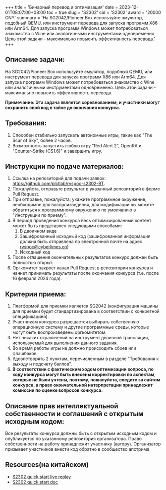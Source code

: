 +++
title = 'Бинарный перевод и оптимизация'
date = 2023-12-01T08:07:00+08:00
toc = true
slug = 'S2302'
cid = 'S2302'
award = '20000 CNY'
summary = 'На SG2042/Pioneer Box используйте эмулятор, подобный QEMU, или инструмент перевода для запуска программ X86 или Arm64. Для запуска программ Windows может потребоваться знакомство с Wine или аналогичными инструментами одновременно. Цель этой задачи - максимально повысить эффективность перевода.'
+++

## Описание задачи:

На SG2042/Pioneer Box используйте эмулятор, подобный QEMU, или инструмент перевода для запуска программ X86 или Arm64. Для запуска программ Windows может потребоваться знакомство с Wine или аналогичными инструментами одновременно. Цель этой задачи - максимально повысить эффективность перевода.

**Примечание: Эта задача является соревнованием, и участники могут сохранить свой код в тайне до окончания конкурса.**

## Требования:

1. Способен стабильно запускать автономные игры, такие как "The Scar of Sky", более 2 часов.
2. Возможность запустить любую игру "Red Alert 2", OpenRA и "Counter-Strike (CS1.6)" и завершить игру.

## Инструкции по подаче материалов:

1. Ссылка на репозиторий для подачи заявок: https://github.com/plctlab/rvspoc-s2302-BT.
2. Пожалуйста, отправьте результат в указанный репозиторий в форме Pull Request.
3. При отправке, пожалуйста, укажите программное окружение, необходимое для воспроизведения, для модификации вы можете обратиться к программному окружению по умолчанию в "Инструкции по приему".
4. В период проведения конкурса весь оптимизированный контент может быть представлен следующими способами:
   1. В двоичном виде
   2. Зашифрованный исходный код (зашифрованная информация должна быть отправлена по электронной почте на адрес rvspoc@cyberlimes.cn)
   3. Исходный код
5. После оглашения окончательных результатов конкурс должен быть полностью открыт.
6. Оргкомитет закроет канал Pull Request в репозитории конкурса и начнет принимать результаты после окончания конкурса (т.е. после 16 февраля 2024 года).

## Критерии приема:

1. Платформой для приемки является SG2042 (конфигурация машины для приемки будет стандартизирована в соответствии с конкретной спецификацией).
2. Участникам конкурса разрешается выбирать собственную операционную систему и другие программные среды, которые могут быть воспроизведены оргкомитетом.
3. Нет никаких ограничений на инструмент двоичной трансляции, используемый для выполнения данного задания.
4. Во время работы игры не должно происходить сбоев или флэшбэков.
5. Удовлетворять 2 пунктам, перечисленным в разделе "Требования к выходу и подсчету баллов".
6. **В соответствии с фактическим ходом оптимизации вопроса, по ходу конкурса могут быть внесены корректировки по аспектам, которые не были учтены, поэтому, пожалуйста, следите за сайтом конкурса, а право окончательной интерпретации принадлежит комиссии по оценке вопросов конкурса.**

## Описание прав интеллектуальной собственности и соглашений с открытым исходным кодом:

Все результаты конкурса должны быть с открытым исходным кодом и опубликуется по указанному репозитория организатора. Право собственности на работу принадлежит участнику (автору). Организатор призывает участников внести код обратно в сообщество апстрима.

## Resources(на китайском)

- [S2302 quick start live replay](https://www.bilibili.com/video/BV1YQ4y1w7aJ/)
- [S2302 quick start doc](https://github.com/plctlab/rvspoc/blob/main/Docs/S2302/S2302.md)